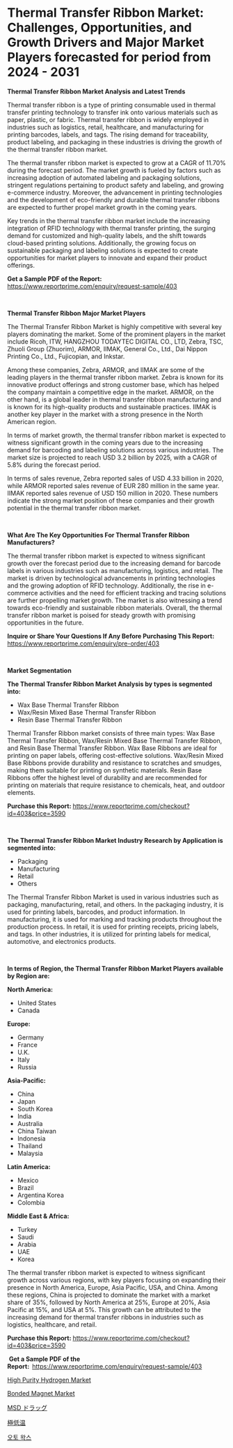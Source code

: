 <p><h1>Thermal Transfer Ribbon Market: Challenges, Opportunities, and Growth Drivers and Major Market Players forecasted for period from 2024 - 2031</h1></p><p><strong>Thermal Transfer Ribbon Market Analysis and Latest Trends</strong></p>
<p><p>Thermal transfer ribbon is a type of printing consumable used in thermal transfer printing technology to transfer ink onto various materials such as paper, plastic, or fabric. Thermal transfer ribbon is widely employed in industries such as logistics, retail, healthcare, and manufacturing for printing barcodes, labels, and tags. The rising demand for traceability, product labeling, and packaging in these industries is driving the growth of the thermal transfer ribbon market.</p><p>The thermal transfer ribbon market is expected to grow at a CAGR of 11.70% during the forecast period. The market growth is fueled by factors such as increasing adoption of automated labeling and packaging solutions, stringent regulations pertaining to product safety and labeling, and growing e-commerce industry. Moreover, the advancement in printing technologies and the development of eco-friendly and durable thermal transfer ribbons are expected to further propel market growth in the coming years.</p><p>Key trends in the thermal transfer ribbon market include the increasing integration of RFID technology with thermal transfer printing, the surging demand for customized and high-quality labels, and the shift towards cloud-based printing solutions. Additionally, the growing focus on sustainable packaging and labeling solutions is expected to create opportunities for market players to innovate and expand their product offerings.</p></p>
<p><strong>Get a Sample PDF of the Report:&nbsp;</strong> <a href="https://www.reportprime.com/enquiry/request-sample/403">https://www.reportprime.com/enquiry/request-sample/403</a></p>
<p>&nbsp;</p>
<p><strong>Thermal Transfer Ribbon Major Market Players</strong></p>
<p><p>The Thermal Transfer Ribbon Market is highly competitive with several key players dominating the market. Some of the prominent players in the market include Ricoh, ITW, HANGZHOU TODAYTEC DIGITAL CO., LTD, Zebra, TSC, Zhuoli Group (Zhuorim), ARMOR, IIMAK, General Co., Ltd., Dai Nippon Printing Co., Ltd., Fujicopian, and Inkstar.</p><p>Among these companies, Zebra, ARMOR, and IIMAK are some of the leading players in the thermal transfer ribbon market. Zebra is known for its innovative product offerings and strong customer base, which has helped the company maintain a competitive edge in the market. ARMOR, on the other hand, is a global leader in thermal transfer ribbon manufacturing and is known for its high-quality products and sustainable practices. IIMAK is another key player in the market with a strong presence in the North American region.</p><p>In terms of market growth, the thermal transfer ribbon market is expected to witness significant growth in the coming years due to the increasing demand for barcoding and labeling solutions across various industries. The market size is projected to reach USD 3.2 billion by 2025, with a CAGR of 5.8% during the forecast period.</p><p>In terms of sales revenue, Zebra reported sales of USD 4.33 billion in 2020, while ARMOR reported sales revenue of EUR 280 million in the same year. IIMAK reported sales revenue of USD 150 million in 2020. These numbers indicate the strong market position of these companies and their growth potential in the thermal transfer ribbon market.</p></p>
<p>&nbsp;</p>
<p><strong>What Are The Key Opportunities For Thermal Transfer Ribbon Manufacturers?</strong></p>
<p><p>The thermal transfer ribbon market is expected to witness significant growth over the forecast period due to the increasing demand for barcode labels in various industries such as manufacturing, logistics, and retail. The market is driven by technological advancements in printing technologies and the growing adoption of RFID technology. Additionally, the rise in e-commerce activities and the need for efficient tracking and tracing solutions are further propelling market growth. The market is also witnessing a trend towards eco-friendly and sustainable ribbon materials. Overall, the thermal transfer ribbon market is poised for steady growth with promising opportunities in the future.</p></p>
<p><strong>Inquire or Share Your Questions If Any Before Purchasing This Report:</strong> <a href="https://www.reportprime.com/enquiry/pre-order/403">https://www.reportprime.com/enquiry/pre-order/403</a></p>
<p>&nbsp;</p>
<p><strong>Market Segmentation</strong></p>
<p><strong>The Thermal Transfer Ribbon Market Analysis by types is segmented into:</strong></p>
<p><ul><li>Wax Base Thermal Transfer Ribbon</li><li>Wax/Resin Mixed Base Thermal Transfer Ribbon</li><li>Resin Base Thermal Transfer Ribbon</li></ul></p>
<p><p>Thermal Transfer Ribbon market consists of three main types: Wax Base Thermal Transfer Ribbon, Wax/Resin Mixed Base Thermal Transfer Ribbon, and Resin Base Thermal Transfer Ribbon. Wax Base Ribbons are ideal for printing on paper labels, offering cost-effective solutions. Wax/Resin Mixed Base Ribbons provide durability and resistance to scratches and smudges, making them suitable for printing on synthetic materials. Resin Base Ribbons offer the highest level of durability and are recommended for printing on materials that require resistance to chemicals, heat, and outdoor elements.</p></p>
<p><strong>Purchase this Report:&nbsp;</strong><a href="https://www.reportprime.com/checkout?id=403&price=3590">https://www.reportprime.com/checkout?id=403&price=3590</a></p>
<p>&nbsp;</p>
<p><strong>The Thermal Transfer Ribbon Market Industry Research by Application is segmented into:</strong></p>
<p><ul><li>Packaging</li><li>Manufacturing</li><li>Retail</li><li>Others</li></ul></p>
<p><p>The Thermal Transfer Ribbon Market is used in various industries such as packaging, manufacturing, retail, and others. In the packaging industry, it is used for printing labels, barcodes, and product information. In manufacturing, it is used for marking and tracking products throughout the production process. In retail, it is used for printing receipts, pricing labels, and tags. In other industries, it is utilized for printing labels for medical, automotive, and electronics products.</p></p>
<p>&nbsp;</p>
<p><strong>In terms of Region, the Thermal Transfer Ribbon Market Players available by Region are:</strong></p>
<p>
    <p> <strong> North America: </strong>
        <ul>
            <li>United States</li>
            <li>Canada</li>
        </ul>
        </p> 
    <p> <strong> Europe: </strong>
        <ul>
            <li>Germany</li>
            <li>France</li>
            <li>U.K.</li>
            <li>Italy</li>
            <li>Russia</li>
        </ul>
        </p> 
    <p> <strong> Asia-Pacific: </strong>
        <ul>
            <li>China</li>
            <li>Japan</li>
            <li>South Korea</li>
            <li>India</li>
            <li>Australia</li>
            <li>China Taiwan</li>
            <li>Indonesia</li>
            <li>Thailand</li>
            <li>Malaysia</li>
        </ul>
        </p> 
    <p> <strong> Latin America: </strong>
        <ul>
            <li>Mexico</li>
            <li>Brazil</li>
            <li>Argentina Korea</li>
            <li>Colombia</li>
        </ul>
        </p> 
    <p> <strong> Middle East & Africa: </strong>
        <ul>
            <li>Turkey</li>
            <li>Saudi</li>
            <li>Arabia</li>
            <li>UAE</li>
            <li>Korea</li>
        </ul>
    </p>
    </p>
<p><p>The thermal transfer ribbon market is expected to witness significant growth across various regions, with key players focusing on expanding their presence in North America, Europe, Asia Pacific, USA, and China. Among these regions, China is projected to dominate the market with a market share of 35%, followed by North America at 25%, Europe at 20%, Asia Pacific at 15%, and USA at 5%. This growth can be attributed to the increasing demand for thermal transfer ribbons in industries such as logistics, healthcare, and retail.</p></p>
<p><strong>Purchase this Report: </strong><a href="https://www.reportprime.com/checkout?id=403&price=3590">https://www.reportprime.com/checkout?id=403&price=3590</a></p>
<p>&nbsp;<strong>Get a Sample PDF of the Report:&nbsp;&nbsp;</strong><a href="https://www.reportprime.com/enquiry/request-sample/403">https://www.reportprime.com/enquiry/request-sample/403</a></p>
<p><strong></strong></p>
<p><p><a href="https://github.com/sonuprakash1/Market-Research-Report-List-1/blob/main/high-purity-hydrogen-market.md">High Purity Hydrogen Market</a></p><p><a href="https://github.com/Whitneyboyettebo9kiw7yr13/Market-Research-Report-List-1/blob/main/bonded-magnet-market.md">Bonded Magnet Market</a></p><p><a href="https://github.com/adcxff01450218/Market-Research-Report-List-1/blob/main/9208562193345.md">MSD ドラッグ</a></p><p><a href="https://medium.com/@pollynsatcherayted345/%E6%A5%B5%E4%BD%8E%E6%B8%A9%E5%B8%82%E5%A0%B4-%E7%AB%B6%E4%BA%89%E5%88%86%E6%9E%90-%E5%B8%82%E5%A0%B4%E5%8B%95%E5%90%91%E3%81%8A%E3%82%88%E3%81%B32031%E5%B9%B4%E3%81%BE%E3%81%A7%E3%81%AE%E4%BA%88%E6%B8%AC-6f0b7d8701b4">極低温</a></p><p><a href="https://github.com/vsn7qpua81q/Market-Research-Report-List-1/blob/main/2158535193129.md">오토 왁스</a></p></p>